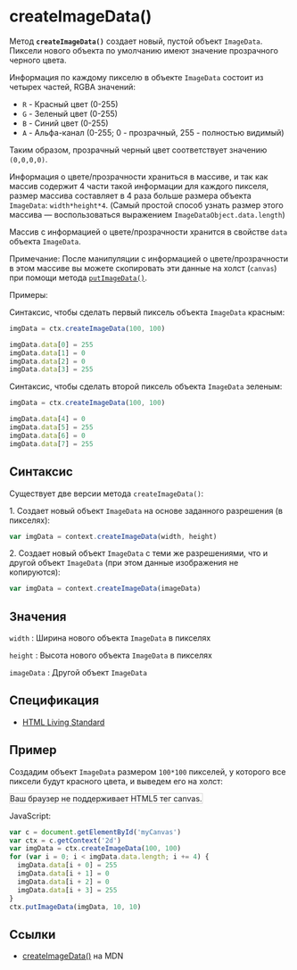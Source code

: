 # createImageData()

Метод **`createImageData()`** создает новый, пустой объект `ImageData`. Пиксели нового объекта по умолчанию имеют значение прозрачного черного цвета.

Информация по каждому пикселю в объекте `ImageData` состоит из четырех частей, RGBA значений:

- `R` - Красный цвет (0-255)
- `G` - Зеленый цвет (0-255)
- `B` - Синий цвет (0-255)
- `A` - Альфа-канал (0-255; 0 - прозрачный, 255 - полностью видимый)

Таким образом, прозрачный черный цвет соответствует значению `(0,0,0,0)`.

Информация о цвете/прозрачности храниться в массиве, и так как массив содержит 4 части такой информации для каждого пикселя, размер массива составляет в 4 раза больше размера объекта `ImageData`: `width*height*4`. (Самый простой способ узнать размер этого массива — воспользоваться выражением `ImageDataObject.data.length`)

Массив с информацией о цвете/прозрачности хранится в свойстве `data` объекта `ImageData`.

Примечание: После манипуляции с информацией о цвете/прозрачности в этом массиве вы можете скопировать эти данные на холст (`canvas`) при помощи метода [`putImageData()`](<putimagedata().md>).

Примеры:

Синтаксис, чтобы сделать первый пиксель объекта `ImageData` красным:

```js
imgData = ctx.createImageData(100, 100)

imgData.data[0] = 255
imgData.data[1] = 0
imgData.data[2] = 0
imgData.data[3] = 255
```

Синтаксис, чтобы сделать второй пиксель объекта `ImageData` зеленым:

```js
imgData = ctx.createImageData(100, 100)

imgData.data[4] = 0
imgData.data[5] = 255
imgData.data[6] = 0
imgData.data[7] = 255
```

## Синтаксис

Существует две версии метода `createImageData()`:

1.&nbsp;Создает новый объект `ImageData` на основе заданного разрешения (в пикселях):

```js
var imgData = context.createImageData(width, height)
```

2.&nbsp;Создает новый объект `ImageData` с теми же разрешениями, что и другой объект `ImageData` (при этом данные изображения не копируются):

```js
var imgData = context.createImageData(imageData)
```

## Значения

`width`
: Ширина нового объекта `ImageData` в пикселях

`height`
: Высота нового объекта `ImageData` в пикселях

`imageData`
: Другой объект `ImageData`

## Спецификация

- [HTML Living Standard](https://html.spec.whatwg.org/multipage/canvas.html#dom-context-2d-createimagedata)

## Пример

Создадим объект `ImageData` размером `100*100` пикселей, у которого все пиксели будут красного цвета, и выведем его на холст:

<canvas id="myCanvas" width="300" height="150" style="border:1px solid #d3d3d3;background:#ffffff;">
Ваш браузер не поддерживает HTML5 тег canvas.
</canvas>
<script>
var c=document.getElementById("myCanvas");
var canvOK=1;
try {c.getContext("2d");}
catch (er) {canvOK=0;}
if (canvOK==1){
var ctx=c.getContext("2d");
var imgData=ctx.createImageData(100,100);
for (var i=0;i<imgData.width*imgData.height*4;i+=4){
imgData.data[i+0]=255;
imgData.data[i+1]=0;
imgData.data[i+2]=0;
imgData.data[i+3]=255;}
ctx.putImageData(imgData,10,10);}
</script>

JavaScript:

```js
var c = document.getElementById('myCanvas')
var ctx = c.getContext('2d')
var imgData = ctx.createImageData(100, 100)
for (var i = 0; i < imgData.data.length; i += 4) {
  imgData.data[i + 0] = 255
  imgData.data[i + 1] = 0
  imgData.data[i + 2] = 0
  imgData.data[i + 3] = 255
}
ctx.putImageData(imgData, 10, 10)
```

## Ссылки

- [createImageData()](https://developer.mozilla.org/ru/docs/Web/API/CanvasRenderingContext2D/createImageData) на MDN

